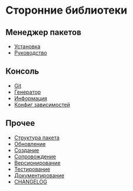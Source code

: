 Сторонние библиотеки
=============================

## Менеджер пакетов

* [Установка](manager-install.md)
* [Руководство](manager-guide.md)

## Консоль

* [Git](console-git.md)
* [Генератор](console-generator.md)
* [Информация](console-info.md)
* [Конфиг зависимостей](console-config.md)

## Прочее

* [Структура пакета](vendor-structure.md)
* [Обновление](vendor-update.md)
* [Создание](vendor-create.md)
* [Сопровождение](maintenance.md)
* [Версионирование](vendor-version.md)
* [Тестирование](vendor-test.md)
* [Документирование](vendor-doc.md)
* [CHANGELOG](vendor-changelog.md)
